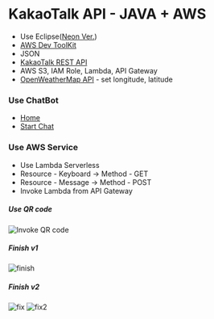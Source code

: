 # KakaoTalk API - JAVA + AWS

 * Use Eclipse([Neon Ver.](http://www.eclipse.org/neon/))
 * [AWS Dev ToolKit](https://marketplace.eclipse.org/content/aws-toolkit-eclipse)
 * JSON
 * [KakaoTalk REST API](https://github.com/plusfriend/auto_reply)
 * AWS S3, IAM Role, Lambda, API Gateway
 * [OpenWeatherMap API](https://openweathermap.org/api) - set longitude, latitude

### Use ChatBot

 * [Home](http://pf.kakao.com/_FNAwxl)
 * [Start Chat](http://pf.kakao.com/_FNAwxl/chat)

### Use AWS Service

 * Use Lambda Serverless
 * Resource - Keyboard -> Method - GET
 * Resource - Message -> Method - POST
 * Invoke Lambda from API Gateway
 
 ##### *Use QR code*
 ![Invoke QR code](https://i.imgur.com/lQhJTwF.png)
 
 ##### *Finish v1*
 ![finish](http://img1.daumcdn.net/thumb/R1920x0/?fname=http%3A%2F%2Fcfile28.uf.tistory.com%2Fimage%2F9955083359FB3F822F0054)
 
 
 ##### *Finish v2*
 
 ![fix](https://i.imgur.com/MnH0L85.jpg)
 ![fix2](https://i.imgur.com/ib2ihia.jpg)
